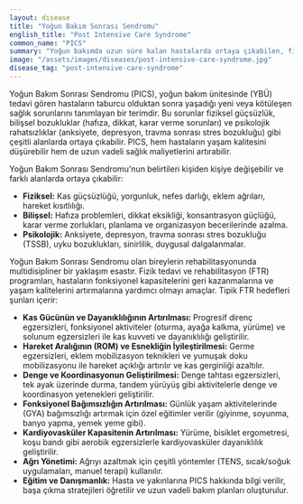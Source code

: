 ```yaml
---
layout: disease
title: "Yoğun Bakım Sonrası Sendromu"
english_title: "Post Intensive Care Syndrome"
common_name: "PICS"
summary: "Yoğun bakımda uzun süre kalan hastalarda ortaya çıkabilen, fiziksel, bilişsel ve psikolojik sorunları içeren bir sendromdur."
image: "/assets/images/diseases/post-intensive-care-syndrome.jpg"
disease_tag: "post-intensive-care-syndrome"
---
```





Yoğun Bakım Sonrası Sendromu (PICS), yoğun bakım ünitesinde (YBÜ) tedavi gören hastaların taburcu olduktan sonra yaşadığı yeni veya kötüleşen sağlık sorunlarını tanımlayan bir terimdir. Bu sorunlar fiziksel güçsüzlük, bilişsel bozukluklar (hafıza, dikkat, karar verme sorunları) ve psikolojik rahatsızlıklar (anksiyete, depresyon, travma sonrası stres bozukluğu) gibi çeşitli alanlarda ortaya çıkabilir. PICS, hem hastaların yaşam kalitesini düşürebilir hem de uzun vadeli sağlık maliyetlerini artırabilir.


Yoğun Bakım Sonrası Sendromu'nun belirtileri kişiden kişiye değişebilir ve farklı alanlarda ortaya çıkabilir:

*   **Fiziksel:** Kas güçsüzlüğü, yorgunluk, nefes darlığı, eklem ağrıları, hareket kısıtlılığı.
*   **Bilişsel:** Hafıza problemleri, dikkat eksikliği, konsantrasyon güçlüğü, karar verme zorlukları, planlama ve organizasyon becerilerinde azalma.
*   **Psikolojik:** Anksiyete, depresyon, travma sonrası stres bozukluğu (TSSB), uyku bozuklukları, sinirlilik, duygusal dalgalanmalar.


Yoğun Bakım Sonrası Sendromu olan bireylerin rehabilitasyonunda multidisipliner bir yaklaşım esastır. Fizik tedavi ve rehabilitasyon (FTR) programları, hastaların fonksiyonel kapasitelerini geri kazanmalarına ve yaşam kalitelerini artırmalarına yardımcı olmayı amaçlar. Tipik FTR hedefleri şunları içerir:

*   **Kas Gücünün ve Dayanıklılığının Artırılması:** Progresif direnç egzersizleri, fonksiyonel aktiviteler (oturma, ayağa kalkma, yürüme) ve solunum egzersizleri ile kas kuvveti ve dayanıklılığı geliştirilir.
*   **Hareket Aralığının (ROM) ve Esnekliğin İyileştirilmesi:** Germe egzersizleri, eklem mobilizasyon teknikleri ve yumuşak doku mobilizasyonu ile hareket açıklığı artırılır ve kas gerginliği azaltılır.
*   **Denge ve Koordinasyonun Geliştirilmesi:** Denge tahtası egzersizleri, tek ayak üzerinde durma, tandem yürüyüş gibi aktivitelerle denge ve koordinasyon yetenekleri geliştirilir.
*   **Fonksiyonel Bağımsızlığın Artırılması:** Günlük yaşam aktivitelerinde (GYA) bağımsızlığı artırmak için özel eğitimler verilir (giyinme, soyunma, banyo yapma, yemek yeme gibi).
*   **Kardiyovasküler Kapasitenin Artırılması:** Yürüme, bisiklet ergometresi, koşu bandı gibi aerobik egzersizlerle kardiyovasküler dayanıklılık geliştirilir.
*   **Ağrı Yönetimi:** Ağrıyı azaltmak için çeşitli yöntemler (TENS, sıcak/soğuk uygulamaları, manuel terapi) kullanılır.
*   **Eğitim ve Danışmanlık:** Hasta ve yakınlarına PICS hakkında bilgi verilir, başa çıkma stratejileri öğretilir ve uzun vadeli bakım planları oluşturulur.

